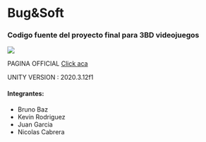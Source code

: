# Bug&Soft

### Codigo fuente del proyecto final para 3BD videojuegos

<img src="https://github.com/nclettiere/Bug_and_Soft/blob/master/.github/CXrmKEbWEAAXYYO.png?raw=true" />

PAGINA OFFICIAL [Click aca](https://bugnsoft.github.io/)

UNITY VERSION : 2020.3.12f1

#### Integrantes:
- Bruno Baz
- Kevin Rodriguez
- Juan Garcia
- Nicolas Cabrera
